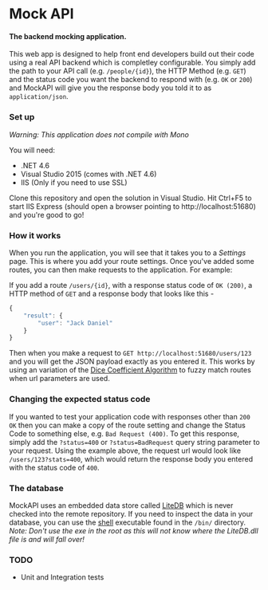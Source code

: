# Mock API
#### The backend mocking application.

This web app is designed to help front end developers build out their code using a real API backend which is completley configurable. You simply add the path to your API call (e.g. `/people/{id}`), the HTTP Method (e.g. `GET`) and the status code you want the backend to respond with (e.g. `OK` or `200`) and MockAPI will give you the response body you told it to as `application/json`.

### Set up
*Warning: This application does not compile with Mono*

You will need:
* .NET 4.6
* Visual Studio 2015 (comes with .NET 4.6)
* IIS (Only if you need to use SSL)

Clone this repository and open the solution in Visual Studio. Hit Ctrl+F5 to start IIS Express (should open a browser pointing to http://localhost:51680) and you're good to go!

### How it works

When you run the application, you will see that it takes you to a *Settings* page. This is where you add your route settings. Once you've added some routes, you can then make requests to the application. For example:

If you add a route `/users/{id}`, with a response status code of `OK (200)`, a HTTP method of `GET` and a response body that looks like this -

``` javascript
{
    "result": {
        "user": "Jack Daniel"
    }
}
```

Then when you make a request to `GET http://localhost:51680/users/123` and you will get the JSON payload exactly as you entered it. This works by using an variation of the [Dice Coefficient Algorithm](https://en.wikipedia.org/wiki/S%C3%B8rensen%E2%80%93Dice_coefficient) to fuzzy match routes when url parameters are used.

### Changing the expected status code

If you wanted to test your application code with responses other than `200 OK` then you can make a copy of the route setting and change the Status Code to something else, e.g. `Bad Request (400)`. To get this response, simply add the `?status=400` or `?status=BadRequest` query string parameter to your request. Using the example above, the request url would look like `/users/123?stats=400`, which would return the response body you entered with the status code of `400`.

### The database

MockAPI uses an embedded data store called [LiteDB](http://www.litedb.org/) which is never checked into the remote repository. If you need to inspect the data in your database, you can use the [shell](https://github.com/mbdavid/LiteDB/wiki/Shell) executable found in the `/bin/` directory. *Note: Don't use the exe in the root as this will not know where the LiteDB.dll file is and will fall over!*

### TODO

* Unit and Integration tests

